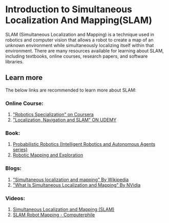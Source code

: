 # Introduction to Simultaneous Localization And Mapping(SLAM)
SLAM (Simultaneous Localization and Mapping) is a technique used in robotics and computer vision that allows a robot to create a map of an unknown environment while simultaneously localizing itself within that environment. There are many resources available for learning about SLAM, including textbooks, online courses, research papers, and software libraries.

## Learn more
The below links are recommended to learn more about SLAM:

### Online Course:
1. ["Robotics Specialization" on Coursera](https://in.coursera.org/specializations/robotics)
2. ["Localization, Navigation and SLAM" ON UDEMY](https://www.udemy.com/course/ros-navigation/)

### Book:
1. [Probabilistic Robotics (Intelligent Robotics and Autonomous Agents series)](https://amzn.eu/d/i8CxzIQ)
2. [Robotic Mapping and Exploration](https://amzn.eu/d/2y8zTx0)


### Blogs:
1. ["Simultaneous localization and mapping" By Wikipedia](https://en.wikipedia.org/wiki/Simultaneous_localization_and_mapping)
2. ["What Is Simultaneous Localization and Mapping" By NVidia](https://blogs.nvidia.com/blog/2019/07/25/what-is-simultaneous-localization-and-mapping-nvidia-jetson-isaac-sdk/)

### Videos:
1. [Simultaneous Localization and Mapping (SLAM)](https://youtu.be/mQQL8pmztb4)
2. [SLAM Robot Mapping - Computerphile](https://youtu.be/-XU54IsG8Vo)
